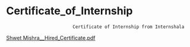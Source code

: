 # Certificate_of_Internship
                             Certificate of Internship from Internshala
[Shwet Mishra__Hired_Certificate.pdf](https://github.com/user-attachments/files/19410075/Shwet.Mishra__Hired_Certificate.pdf)

